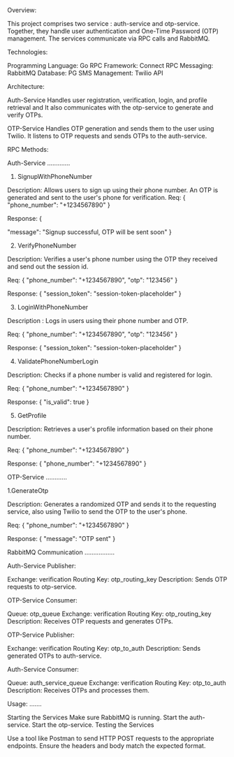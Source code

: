 Overview:

This project comprises two service : auth-service and otp-service. 
Together, they handle user authentication and One-Time Password (OTP) management. The services communicate via RPC calls and RabbitMQ.

Technologies:

Programming Language: Go
RPC Framework: Connect RPC
Messaging: RabbitMQ
Database: PG
SMS Management: Twilio API

Architecture:

Auth-Service
Handles user registration, verification, login, and profile retrieval and It also  communicates with the otp-service to generate and verify OTPs.

OTP-Service
Handles OTP generation and sends them to the user using Twilio. It listens to OTP requests and sends OTPs to the auth-service.

RPC Methods:

Auth-Service
.............
1. SignupWithPhoneNumber

Description: Allows users to sign up using their phone number. An OTP is generated and sent to the user's phone for verification.
Req: {
  "phone_number": "+1234567890"
}

Response: {

  "message": "Signup successful, OTP will be sent soon"
}


2. VerifyPhoneNumber

Description: Verifies a user's phone number using the OTP they received and send out the session id.

Req: {
  "phone_number": "+1234567890",
  "otp": "123456"
}

Response: {
  "session_token": "session-token-placeholder"
}


3. LoginWithPhoneNumber

Description :  Logs in users using their phone number and OTP.

Req:  {
  "phone_number": "+1234567890",
  "otp": "123456"
}

Response: {
  "session_token": "session-token-placeholder"
}


4. ValidatePhoneNumberLogin

Description: Checks if a phone number is valid and registered for login.

Req: {
  "phone_number": "+1234567890"
}

Response: {
  "is_valid": true
}

5. GetProfile

Description: Retrieves a user's profile information based on their phone number.

Req: {
  "phone_number": "+1234567890"
}

Response: {
  "phone_number": "+1234567890"
}

OTP-Service
............

1.GenerateOtp

Description: Generates a randomized OTP and sends it to the requesting service, also using Twilio to send the OTP to the user's phone.

Req: {
  "phone_number": "+1234567890"
}

Response: {
  "message": "OTP sent"
}


RabbitMQ Communication
.................


Auth-Service Publisher:

Exchange: verification
Routing Key: otp_routing_key
Description: Sends OTP requests to otp-service.

OTP-Service Consumer:

Queue: otp_queue
Exchange: verification
Routing Key: otp_routing_key
Description: Receives OTP requests and generates OTPs.

OTP-Service Publisher:

Exchange: verification
Routing Key: otp_to_auth
Description: Sends generated OTPs to auth-service.

Auth-Service Consumer:

Queue: auth_service_queue
Exchange: verification
Routing Key: otp_to_auth
Description: Receives OTPs and processes them.


Usage:
.......

Starting the Services
Make sure RabbitMQ is running.
Start the auth-service.
Start the otp-service.
Testing the Services

Use a tool like Postman to send HTTP POST requests to the appropriate endpoints.
Ensure the headers and body match the expected format.
